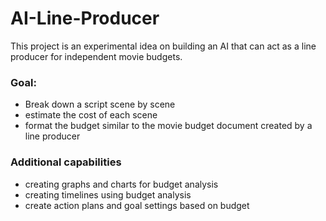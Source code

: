 # AI-Line-Producer

This project is an experimental idea on building an AI that can act as a line producer for independent movie budgets.
### Goal:
 * Break down a script scene by scene 
* estimate the cost of each scene
* format the budget similar to the movie budget document created by a line producer

### Additional capabilities 
* creating graphs and charts for budget analysis
* creating timelines using budget analysis
* create action plans and goal settings based on budget

